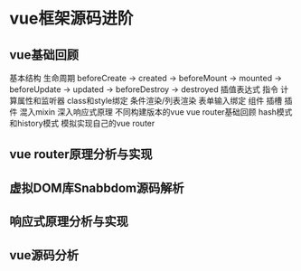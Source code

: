 # vue框架源码进阶

## vue基础回顾
基本结构
生命周期
beforeCreate -> created -> beforeMount -> mounted -> beforeUpdate -> updated -> beforeDestroy -> destroyed
插值表达式
指令
计算属性和监听器
class和style绑定
条件渲染/列表渲染
表单输入绑定
组件
插槽
插件
混入mixin
深入响应式原理
不同构建版本的vue
vue router基础回顾
hash模式和history模式
模拟实现自己的vue router

## vue router原理分析与实现


## 虚拟DOM库Snabbdom源码解析
## 响应式原理分析与实现
## vue源码分析

